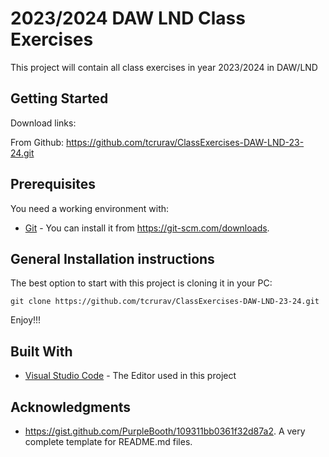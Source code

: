 # 2023/2024 DAW LND Class Exercises

This project will contain all class exercises in year 2023/2024 in DAW/LND

## Getting Started

Download links:

From Github: https://github.com/tcrurav/ClassExercises-DAW-LND-23-24.git

## Prerequisites

You need a working environment with:
* [Git](https://git-scm.com) - You can install it from https://git-scm.com/downloads.

## General Installation instructions

The best option to start with this project is cloning it in your PC:

```
git clone https://github.com/tcrurav/ClassExercises-DAW-LND-23-24.git
```

Enjoy!!!


## Built With

* [Visual Studio Code](https://code.visualstudio.com/) - The Editor used in this project

## Acknowledgments

* https://gist.github.com/PurpleBooth/109311bb0361f32d87a2. A very complete template for README.md files.